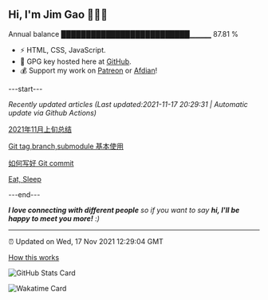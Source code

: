 
<h2>Hi, I'm Jim Gao 👋👨‍💻</h2>

Annual balance    ██████████████████████████▁▁▁▁   87.81 %

- ⚡ HTML, CSS, JavaScript.
- 🔑 GPG key hosted here at [GitHub](https://github.com/tianheg.gpg).
- 💰 Support my work on [Patreon](https://www.patreon.com/tianheg) or [Afdian](https://afdian.net/@tianheg)!

---start---

*Recently updated articles (Last updated:2021-11-17 20:29:31 | Automatic update via Github Actions)*

[2021年11月上旬总结](https://blog.yidajiabei.xyz/posts/2021-nov-up-summary/)

[Git tag,branch,submodule 基本使用](https://blog.yidajiabei.xyz/posts/git-tag-branch-submodule-basic-usage/)

[如何写好 Git commit](https://blog.yidajiabei.xyz/posts/how-to-write-good-git-commit/)

[Eat, Sleep](https://blog.yidajiabei.xyz/en/posts/eat-sleep/)

---end---

<em><b>I love connecting with different people</b> so if you want to say <b>hi, I'll be happy to meet you more!</b> :)</em>

---

⏰ Updated on Wed, 17 Nov 2021 12:29:04 GMT

[How this works](https://github.com/tianheg/tianheg/issues/1)

![GitHub Stats Card](https://tianheg-readme-stats.vercel.app/api?username=tianheg&show_icons=true)

![Wakatime Card](https://tianheg-readme-stats.vercel.app/api/wakatime?username=tianheg&layout=compact)
